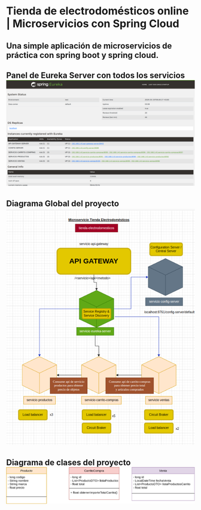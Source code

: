 
# Tienda de electrodomésticos online | Microservicios con Spring Cloud

Una simple aplicación de microservicios de práctica con spring boot y spring cloud.
-----------------------------------
Panel de Eureka Server con todos los servicios
![alt text](screenshots/netflix-eureka-panel.png)
-----------------------------------
Diagrama Global del proyecto
![alt text](diagrams/png/diagrama-proyecto.png)
-----------------------------------
Diagrama de clases del proyecto
![alt text](diagrams/png/diagrama-clases.png)
-----------------------------------

